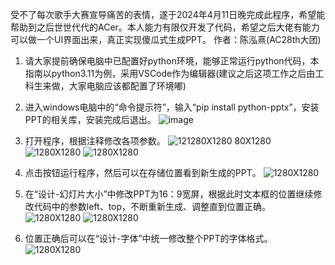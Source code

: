 受不了每次歌手大赛宣导痛苦的表情，遂于2024年4月11日晚完成此程序，希望能帮助到之后世世代代的ACer。本人能力有限仅开发了代码，希望之后大佬有能力可以做一个UI界面出来，真正实现傻瓜式生成PPT。
作者：陈泓熹(AC28th大团)

1. 请大家提前确保电脑中已配置好python环境，能够正常运行python代码，本指南以python3.11为例，采用VSCode作为编辑器(建议之后这项工作之后由工科生来做，大家电脑应该都配置了环境嘟)
2. 进入windows电脑中的“命令提示符”，输入“pip install python-pptx”，安装PPT的相关库，安装完成后退出。
![image](https://github.com/XiGabe/-PPT-/assets/139198887/f5f54ba7-750e-4c82-8656-d4963b77bb18)

4. 打开程序，根据注释修改各项参数。
![12![1280X1280](https://github.com/XiGabe/-PPT-/assets/139198887/fd9650e3-4c5c-402f-905c-4cca7fc60329)
80X1280](https://github.com/XiGabe/-PPT-/assets/139198887/9ec9d3e8-81ec-42fb-a1af-6f5824bc3a51)
![1280X1280](https://github.com/XiGabe/-PPT-/assets/139198887/2d339585-3612-4263-acba-a22d8f8a62e8)
![1280X1280](https://github.com/XiGabe/-PPT-/assets/139198887/0b14613f-2d89-45e4-980c-846ed47baaf1)

5. 点击按钮运行程序，然后可以在存储位置看到新生成的PPT。
![1280X1280](https://github.com/XiGabe/-PPT-/assets/139198887/157cc77c-30d4-4f50-b809-42072748de8b)
6. 在“设计-幻灯片大小”中修改PPT为16：9宽屏，根据此时文本框的位置继续修改代码中的参数left、top，不断重新生成、调整直到位置正确。
![1280X1280](https://github.com/XiGabe/-PPT-/assets/139198887/e8f9d517-fea8-455a-8b6e-2cb196734ec8)
![1280X1280](https://github.com/XiGabe/-PPT-/assets/139198887/f385f92c-7ae5-45f7-af6e-d3f872d6a64a)

7. 位置正确后可以在“设计-字体”中统一修改整个PPT的字体格式。
![1280X1280](https://github.com/XiGabe/-PPT-/assets/139198887/1bbd0800-b79b-48f6-aa0b-67c6ad937b9b)
